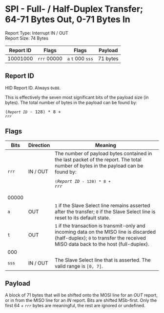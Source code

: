 
# SPI - Full- / Half-Duplex Transfer; 64-71 Bytes Out, 0-71 Bytes In
Report Type: Interrupt IN / OUT<br />
Report Size: 74 Bytes

| Report ID | Flags | Flags | Payload |
|-----------|-------|-------|---------|
| 10001000 | `rrr`&nbsp;00000 | `a`&nbsp;`t`&nbsp;000&nbsp;`sss` | 71 bytes |

## Report ID
HID Report ID.  Always `0x88`.

This is effectively the seven most significant bits of the payload size (in bytes).  The total number of bytes in the payload can be found by: <pre>(*`Report ID`* - 128) * 8 + *`rrr`*</pre>

## Flags
| Bits  | Direction | Meaning |
|-------|-----------|---------|
| `rrr` | IN / OUT  | The number of payload bytes contained in the last packet of the report.  The total number of bytes in the payload can be found by: <pre>(*`Report ID`* - 128) * 8 + *`rrr`*</pre> |
| 00000 |          |                                                                       |
| `a`   | OUT      | `1` if the Slave Select line remains asserted after the transfer; `0` if the Slave Select line is reset to its default state. |
| `t`   | OUT      | `1` if the transaction is transmit-only and incoming data on the MISO line is discarded (half-duplex); `0` to transfer the received MISO data back to the host (full-duplex). |
| 000   |          |                                                                       |
| `sss` | IN / OUT | The Slave Select line that is asserted.  The valid range is `[0, 7]`. |

## Payload
A block of 71 bytes that will be shifted onto the MOSI line for an *OUT* report, or in from the MISO line for an *IN* report.  Bits are shifted MSb-first.  Only the first 64 + *`rrr`* bytes are meaningful, the rest are ignored or undefined.

